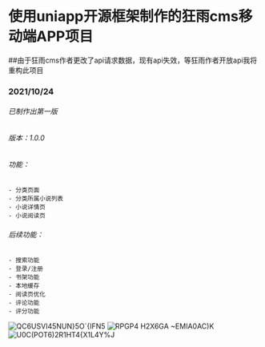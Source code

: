 # 使用uniapp开源框架制作的狂雨cms移动端APP项目
##由于狂雨cms作者更改了api请求数据，现有api失效，等狂雨作者开放api我将重构此项目
### 2021/10/24
  ###### 已制作出第一版
  ###### 版本：1.0.0
  ###### 功能：
    - 分类页面
    - 分类所属小说列表
    - 小说详情页
    - 小说阅读页
  ###### 后续功能：
    - 搜索功能
    - 登录/注册
    - 书架功能
    - 本地缓存
    - 阅读页优化
    - 评论功能
    - 评分功能
![QC6`USVI`45NUN}5O`{IFN5](https://user-images.githubusercontent.com/91938219/138584702-5bbb22be-9eb2-4872-8d98-b979a4cdd48b.jpg)
![RPGP4 H2X6GA ~EMIA0AC)K](https://user-images.githubusercontent.com/91938219/138584706-cd6b21cd-c4cf-4eed-ad29-95589b6b6f89.jpg)
![U0C(POT6)2R1HT4{X1L4Y%J](https://user-images.githubusercontent.com/91938219/138584712-d8244250-eb48-48c4-987b-8646d469bdac.jpg)

